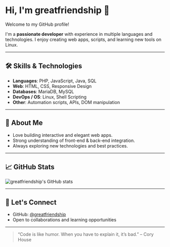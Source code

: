 # Hi, I'm greatfriendship 👋

Welcome to my GitHub profile!  

I'm a **passionate developer** with experience in multiple languages and technologies. I enjoy creating web apps, scripts, and learning new tools on Linux.  

---

## 🛠 Skills & Technologies

- **Languages**: PHP, JavaScript, Java, SQL  
- **Web**: HTML, CSS, Responsive Design  
- **Databases**: MariaDB, MySQL  
- **DevOps / OS**: Linux, Shell Scripting  
- **Other**: Automation scripts, APIs, DOM manipulation  

---

## 🚀 About Me

- Love building interactive and elegant web apps.  
- Strong understanding of front-end & back-end integration.  
- Always exploring new technologies and best practices.  

---

## 📈 GitHub Stats

![greatfriendship's GitHub stats](https://github-readme-stats.vercel.app/api?username=greatfriendship&show_icons=true&theme=radical)

---

## 💬 Let's Connect

- GitHub: [@greatfriendship](https://github.com/greatfriendship)  
- Open to collaborations and learning opportunities  

---

> “Code is like humor. When you have to explain it, it’s bad.” – Cory House
